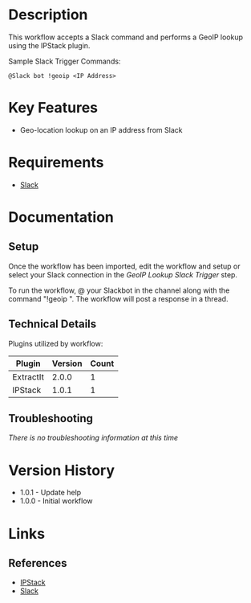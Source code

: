 # Description

This workflow accepts a Slack command and performs a GeoIP lookup using the IPStack plugin.

Sample Slack Trigger Commands:

`@Slack bot !geoip <IP Address>`

# Key Features

* Geo-location lookup on an IP address from Slack

# Requirements

* [Slack](https://insightconnect.help.rapid7.com/docs/configure-slack-for-chatops)

# Documentation

## Setup

Once the workflow has been imported, edit the workflow and setup or select your Slack connection in the _GeoIP Lookup Slack Trigger_ step.

To run the workflow, @ your Slackbot in the channel along with the command "!geoip <IP Address>". The workflow will post a response in a thread.

## Technical Details

Plugins utilized by workflow:

|Plugin|Version|Count|
|----|----|--------|
|ExtractIt|2.0.0|1|
|IPStack|1.0.1|1|

## Troubleshooting

_There is no troubleshooting information at this time_

# Version History

* 1.0.1 - Update help
* 1.0.0 - Initial workflow

# Links

## References

* [IPStack](https://ipstack.com/)
* [Slack](https://slack.com)
